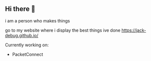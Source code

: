 ## Hi there 👋
i am a person who makes things

go to my website where i display the best things ive done
https://jack-debug.github.io/

Currently working on:
- PacketConnect

